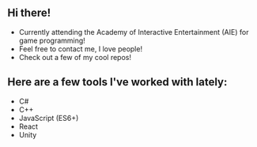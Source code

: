 ## Hi there!

- Currently attending the Academy of Interactive Entertainment (AIE) for game programming!
- Feel free to contact me, I love people!
- Check out a few of my cool repos!

## Here are a few tools I've worked with lately:
- C#
- C++
- JavaScript (ES6+)
- React
- Unity
